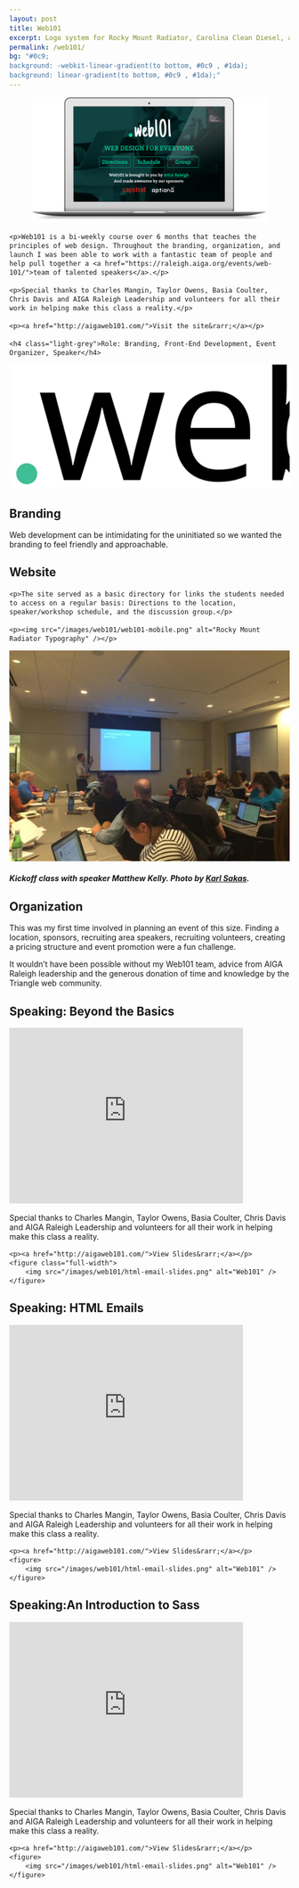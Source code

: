```yaml
---
layout: post
title: Web101
excerpt: Logo system for Rocky Mount Radiator, Carolina Clean Diesel, and HeavyDutyCoolingParts.com
permalink: /web101/
bg: "#0c9;
background: -webkit-linear-gradient(to bottom, #0c9 , #1da);
background: linear-gradient(to bottom, #0c9 , #1da);"
---
```

<section>
    <figure class="overlap">
        <img src="/images/web101/website.png" alt="Web101" />
    </figure>
    
    
    <p>Web101 is a bi-weekly course over 6 months that teaches the principles of web design. Throughout the branding, organization, and launch I was been able to work with a fantastic team of people and help pull together a <a href="https://raleigh.aiga.org/events/web-101/">team of talented speakers</a>.</p>
    
    <p>Special thanks to Charles Mangin, Taylor Owens, Basia Coulter, Chris Davis and AIGA Raleigh Leadership and volunteers for all their work in helping make this class a reality.</p>
    
    <p><a href="http://aigaweb101.com/">Visit the site&rarr;</a></p>

    <h4 class="light-grey">Role: Branding, Front-End Development, Event Organizer, Speaker</h4>
</section>

<section>
    <div class="row centered">
        <div class="half">
            <img src="/images/web101/logo.svg" alt="Web101 Logo" />
        </div>
        <div class="half">
            <h2>Branding</h2>
            <p>Web development can be intimidating for the uninitiated so we wanted the branding to feel friendly and approachable.</p>
        </div>
    </div>
</section>

<section>
    <h2>Website</h2>
    
    <p>The site served as a basic directory for links the students needed to access on a regular basis: Directions to the location, speaker/workshop schedule, and the discussion group.</p>
    
    <p><img src="/images/web101/web101-mobile.png" alt="Rocky Mount Radiator Typography" /></p>

</section>

<section>
    <div class="row centered">
        <div class="half">
            <img src="/images/web101/turnout.jpg" alt="Web101 Students" />
            <h5>Kickoff class with speaker Matthew Kelly. Photo by <a href="http://sakasandcompany.com/">Karl Sakas</a>.</h5>
        </div>
        <div class="half">
            <h2>Organization</h2>
            <p>This was my first time involved in planning an event of this size. Finding a location, sponsors, recruiting area speakers, recruiting volunteers, creating a pricing structure and event promotion were a fun challenge.</p>
            <p>It wouldn&rsquo;t have been possible without my Web101 team, advice from AIGA Raleigh leadership and the generous donation of time and knowledge by the Triangle web community.</p>
        </div>
    </div>
</section>

<section>
    <h2>Speaking: Beyond the Basics</h2>
    <div class="video">
        <div class="video-wrapper">
            <iframe width="420" height="315" src="https://www.youtube.com/embed/_BExVBrdNpQ" frameborder="0" allowfullscreen></iframe>
        </div>
    </div>
    <p>Special thanks to Charles Mangin, Taylor Owens, Basia Coulter, Chris Davis and AIGA Raleigh Leadership and volunteers for all their work in helping make this class a reality.</p>
    
    <p><a href="http://aigaweb101.com/">View Slides&rarr;</a></p>
    <figure class="full-width">
        <img src="/images/web101/html-email-slides.png" alt="Web101" />
    </figure>
    
</section>

<section>
    <h2>Speaking: HTML Emails</h2>
    <div class="video">
        <div class="video-wrapper">
            <iframe width="420" height="315" src="https://www.youtube.com/embed/_BExVBrdNpQ" frameborder="0" allowfullscreen=""></iframe>
        </div>
    </div>
    <p>Special thanks to Charles Mangin, Taylor Owens, Basia Coulter, Chris Davis and AIGA Raleigh Leadership and volunteers for all their work in helping make this class a reality.</p>
    
    <p><a href="http://aigaweb101.com/">View Slides&rarr;</a></p>
    <figure>
        <img src="/images/web101/html-email-slides.png" alt="Web101" />
    </figure>
    
    
</section>

<section>
    <h2>Speaking:An Introduction to Sass</h2>
    <div class="video">
        <div class="video-wrapper">
            <iframe width="420" height="315" src="https://www.youtube.com/embed/_BExVBrdNpQ" frameborder="0" allowfullscreen=""></iframe>
        </div>
    </div>
    <p>Special thanks to Charles Mangin, Taylor Owens, Basia Coulter, Chris Davis and AIGA Raleigh Leadership and volunteers for all their work in helping make this class a reality.</p>
    
    <p><a href="http://aigaweb101.com/">View Slides&rarr;</a></p>
    <figure>
        <img src="/images/web101/html-email-slides.png" alt="Web101" />
    </figure>
    
</section>